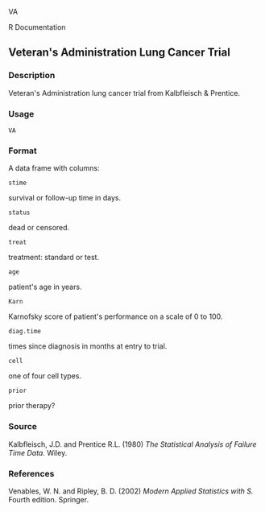 VA

R Documentation

##  Veteran's Administration Lung Cancer Trial

### Description

Veteran's Administration lung cancer trial from Kalbfleisch & Prentice.

### Usage

    
    VA

### Format

A data frame with columns:

`stime`

survival or follow-up time in days.

`status`

dead or censored.

`treat`

treatment: standard or test.

`age`

patient's age in years.

`Karn`

Karnofsky score of patient's performance on a scale of 0 to 100.

`diag.time`

times since diagnosis in months at entry to trial.

`cell`

one of four cell types.

`prior`

prior therapy?

### Source

Kalbfleisch, J.D. and Prentice R.L. (1980) _The Statistical Analysis of
Failure Time Data._ Wiley.

### References

Venables, W. N. and Ripley, B. D. (2002) _Modern Applied Statistics with S._
Fourth edition. Springer.

